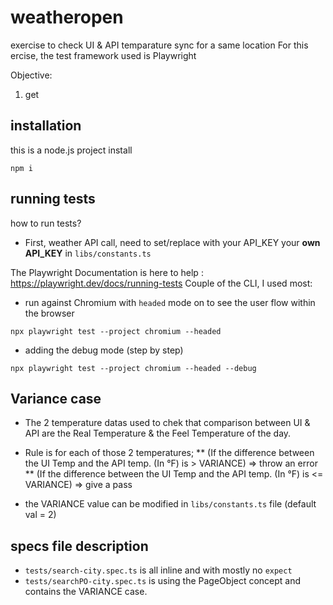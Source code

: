 # weatheropen
exercise to check UI &amp; API temparature sync for a same location
For this ercise, the test framework used is Playwright 

Objective:
1) get 



## installation 
this is a node.js project install 

`npm i `

## running tests
how to run tests?

* First, weather API call, need to set/replace with your API_KEY your **own API_KEY** in `libs/constants.ts`

The Playwright Documentation is here to help : https://playwright.dev/docs/running-tests
Couple of the CLI, I used most:

* run against Chromium with `headed` mode on to see the user flow within the browser

```
npx playwright test --project chromium --headed
```
* adding the debug mode (step by step)
```
npx playwright test --project chromium --headed --debug
```

## Variance case
* The 2 temperature datas used to chek that comparison between UI & API are the Real Temperature & the Feel Temperature of the day.
* Rule is for each of those 2 temperatures;
** (If the difference between the UI Temp and the API temp. (In °F) is > VARIANCE) => throw an error
** (If the difference between the UI Temp and the API temp. (In °F) is <= VARIANCE) =>  give a pass

* the VARIANCE value can be modified in `libs/constants.ts` file (default val = 2)

## specs file description

* `tests/search-city.spec.ts` is all inline and with mostly no `expect`
* `tests/searchPO-city.spec.ts` is using the PageObject concept and contains the VARIANCE case.









